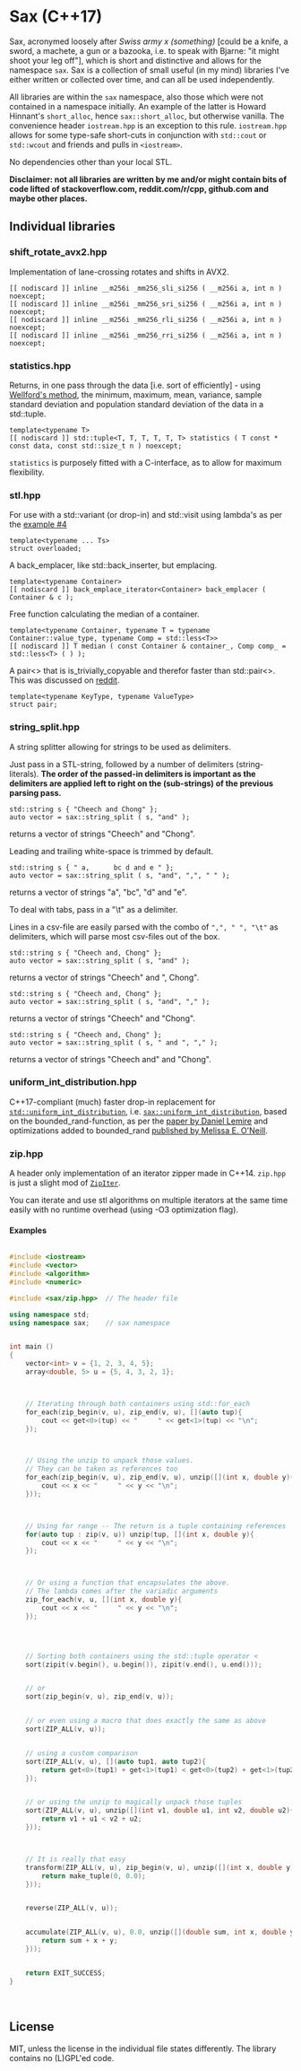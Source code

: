 
# Sax (C++17)

Sax, acronymed loosely after *Swiss army x (something)* [could be a knife, a sword, a machete, a gun or a bazooka, i.e. to speak with Bjarne: "it might shoot your leg off"], which is short and distinctive and allows for the namespace `sax`. Sax is a collection of small useful (in my mind) libraries I've either written or collected over time, and can all be used independently. 

All libraries are within the `sax` namespace, also those which were not contained in a namespace initially. An example of the latter is Howard Hinnant's `short_alloc`, hence `sax::short_alloc`, but otherwise vanilla. The convenience header `iostream.hpp` is an exception to this rule. `iostream.hpp` allows for some type-safe short-cuts in conjunction with `std::cout` or `std::wcout` and friends and pulls in `<iostream>`.

No dependencies other than your local STL.

**Disclaimer: not all libraries are written by me and/or might contain bits of code lifted of stackoverflow.com, reddit.com/r/cpp, github.com and maybe other places.**


## Individual libraries

### shift_rotate_avx2.hpp

Implementation of lane-crossing rotates and shifts in AVX2.

    [[ nodiscard ]] inline __m256i _mm256_sli_si256 ( __m256i a, int n ) noexcept;
    [[ nodiscard ]] inline __m256i _mm256_sri_si256 ( __m256i a, int n ) noexcept;
    [[ nodiscard ]] inline __m256i _mm256_rli_si256 ( __m256i a, int n ) noexcept;
    [[ nodiscard ]] inline __m256i _mm256_rri_si256 ( __m256i a, int n ) noexcept;


### statistics.hpp

Returns, in one pass through the data [i.e. sort of efficiently] - using [Wellford's method](https://www.johndcook.com/blog/standard_deviation/), the minimum, maximum, mean, variance, sample standard deviation and population standard deviation of the data in a std::tuple.

    template<typename T>
    [[ nodiscard ]] std::tuple<T, T, T, T, T, T> statistics ( T const * const data, const std::size_t n ) noexcept;

`statistics` is purposely fitted with a C-interface, as to allow for maximum flexibility.


### stl.hpp

For use with a std::variant (or drop-in) and std::visit using lambda's as
per the [example #4](https://en.cppreference.com/w/cpp/utility/variant/visit)

    template<typename ... Ts>
    struct overloaded;


A back_emplacer, like std::back_inserter, but emplacing.

    template<typename Container>
    [[ nodiscard ]] back_emplace_iterator<Container> back_emplacer ( Container & c );


Free function calculating the median of a container.

    template<typename Container, typename T = typename Container::value_type, typename Comp = std::less<T>>
    [[ nodiscard ]] T median ( const Container & container_, Comp comp_ = std::less<T> ( ) );


A pair<> that is is_trivially_copyable and therefor faster than std::pair<>.
This was discussed on [reddit](https://www.reddit.com/r/cpp/comments/ar4ghs/stdpair_disappointing_performance/).

    template<typename KeyType, typename ValueType>
    struct pair;


### string_split.hpp

A string splitter allowing for strings to be used as delimiters.

Just pass in a STL-string, followed by a number of delimiters (string-literals). **The order of the passed-in delimiters is important as the delimiters are applied left to right on the (sub-strings) of the previous parsing pass.**


    std::string s { "Cheech and Chong" };
    auto vector = sax::string_split ( s, "and" );

returns a vector of strings "Cheech" and "Chong".

Leading and trailing white-space is trimmed by default.

    std::string s { " a,      bc d and e " };
    auto vector = sax::string_split ( s, "and", ",", " " );

returns a vector of strings "a", "bc", "d" and "e".

To deal with tabs, pass in a "\t" as a delimiter.

Lines in a csv-file are easily parsed with the combo of 
`",", " ", "\t"` as delimiters, which will parse most 
csv-files out of the box. 

    std::string s { "Cheech and, Chong" };
    auto vector = sax::string_split ( s, "and" );

returns a vector of strings "Cheech" and ", Chong".

    std::string s { "Cheech and, Chong" };
    auto vector = sax::string_split ( s, "and", "," );

returns a vector of strings "Cheech" and "Chong".
    
    std::string s { "Cheech and, Chong" };
    auto vector = sax::string_split ( s, " and ", "," );
    
returns a vector of strings "Cheech and" and "Chong".


### uniform_int_distribution.hpp

C++17-compliant (much) faster drop-in replacement for [`std::uniform_int_distribution`](https://en.cppreference.com/w/cpp/numeric/random/uniform_int_distribution), i.e. [`sax::uniform_int_distribution`](https://github.com/degski/uniform_int_distribution_fast), based on the bounded_rand-function, as per the [paper by Daniel Lemire](https://arxiv.org/abs/1805.10941) and optimizations added to bounded_rand [published by Melissa E. O'Neill](http://www.pcg-random.org/posts/bounded-rands.html).


### zip.hpp

A header only implementation of an iterator zipper made in C++14. `zip.hpp` is just a slight mod of [`ZipIter`](https://github.com/matheuspf/ZipIter).

You can iterate and use stl algorithms on multiple iterators at the same time easily with no runtime overhead (using -O3 optimization flag).

#### Examples


```c++

#include <iostream>
#include <vector>
#include <algorithm>
#include <numeric>

#include <sax/zip.hpp>  // The header file

using namespace std;
using namespace sax;    // sax namespace


int main ()
{
    vector<int> v = {1, 2, 3, 4, 5};
    array<double, 5> u = {5, 4, 3, 2, 1};



    // Iterating through both containers using std::for_each
    for_each(zip_begin(v, u), zip_end(v, u), [](auto tup){
        cout << get<0>(tup) << "     " << get<1>(tup) << "\n";
    });



    // Using the unzip to unpack those values.
    // They can be taken as references too
    for_each(zip_begin(v, u), zip_end(v, u), unzip([](int x, double y){
        cout << x << "     " << y << "\n";
    }));



    // Using for range -- The return is a tuple containing references
    for(auto tup : zip(v, u)) unzip(tup, [](int x, double y){
        cout << x << "     " << y << "\n";
    });



    // Or using a function that encapsulates the above.
    // The lambda comes after the variadic arguments 
    zip_for_each(v, u, [](int x, double y){
        cout << x << "     " << y << "\n";
    });




    // Sorting both containers using the std::tuple operator <
    sort(zipit(v.begin(), u.begin()), zipit(v.end(), u.end()));


    // or
    sort(zip_begin(v, u), zip_end(v, u));


    // or even using a macro that does exactly the same as above
    sort(ZIP_ALL(v, u));


    // using a custom comparison
    sort(ZIP_ALL(v, u), [](auto tup1, auto tup2){
        return get<0>(tup1) + get<1>(tup1) < get<0>(tup2) + get<1>(tup2);
    });


    // or using the unzip to magically unpack those tuples
    sort(ZIP_ALL(v, u), unzip([](int v1, double u1, int v2, double u2){
        return v1 + u1 < v2 + u2;
    }));



    // It is really that easy
    transform(ZIP_ALL(v, u), zip_begin(v, u), unzip([](int x, double y){
        return make_tuple(0, 0.0);
    }));


    reverse(ZIP_ALL(v, u));


    accumulate(ZIP_ALL(v, u), 0.0, unzip([](double sum, int x, double y){
        return sum + x + y;
    }));


    return EXIT_SUCCESS;
}
```
<br>


## License

MIT, unless the license in the individual file states differently. The library contains no (L)GPL'ed code.
